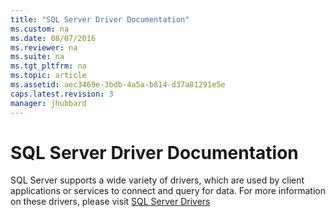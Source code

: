 ```yaml
---
title: "SQL Server Driver Documentation"
ms.custom: na
ms.date: 08/07/2016
ms.reviewer: na
ms.suite: na
ms.tgt_pltfrm: na
ms.topic: article
ms.assetid: aec3469e-3bdb-4a5a-b814-d37a81291e5e
caps.latest.revision: 3
manager: jhubbard
---
```

# SQL Server Driver Documentation
SQL Server supports a wide variety of drivers, which are used by client applications or services to connect and query for data. For more information on these drivers, please visit [SQL Server Drivers](../content/SQL-Server-Drivers.md)